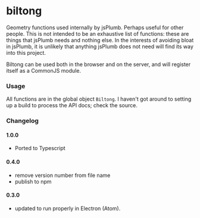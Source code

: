 biltong
============

Geometry functions used internally by jsPlumb. Perhaps useful for other people. This is not intended 
to be an exhaustive list of functions: these are things that jsPlumb needs and nothing else.  In the 
interests of avoiding bloat in jsPlumb, it is unlikely that anything jsPlumb does not need will find 
its way into this project.

Biltong can be used both in the browser and on the server, and will register itself as a CommonJS module.

### Usage

All functions are in the global object `Biltong`.  I haven't got around to setting up a build to process the API docs; check the source.



### Changelog

#### 1.0.0

- Ported to Typescript

#### 0.4.0

- remove version number from file name
- publish to npm

#### 0.3.0

- updated to run properly in Electron (Atom). 

